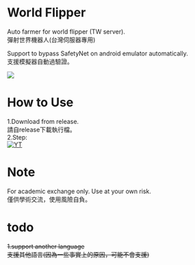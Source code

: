 # World Flipper
  Auto farmer for world flipper (TW server). <br>
  彈射世界機器人(台灣伺服器專用)<br>
  
  Support to bypass SafetyNet on android emulator automatically.<br>
  支援模擬器自動過驗證。<br>

  ![](https://i.imgur.com/biv25F7.png)
  
# How to Use
  1.Download from release.<br>
    請自release下載執行檔。<br>
  2.Step:<br>
    [![YT](https://img.youtube.com/vi/fUv-UlT5HfU/0.jpg)](https://www.youtube.com/watch?v=fUv-UlT5HfU)<br>
  
# Note
  For academic exchange only. Use at your own risk.<br>
  僅供學術交流，使用風險自負。<br>
  
# todo
<strike>1.support another language</strike><br>
  <strike>支援其他語言(因為一些事實上的原因，可能不會支援)</strike><br>

